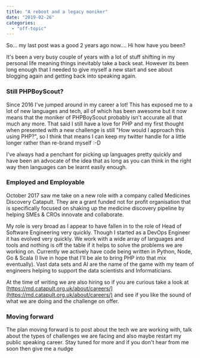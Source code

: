 ```yaml
---
title: "A reboot and a legacy moniker"
date: "2019-02-26"
categories: 
  - "off-topic"
---
```


So... my last post was a good 2 years ago now.... Hi how have you been?

It's been a very busy couple of years with a lot of stuff shifting in my personal life meaning things inevitably take a back seat. However its been long enough that I needed to give myself a new start and see about blogging again and getting back into speaking again.

### Still PHPBoyScout?

Since 2016 I've jumped around in my career a lot! This has exposed me to a lot of new languages and tech, all of which has been awesome but it now means that the moniker of PHPBoyScout probably isn't accurate all that much any more. That said I still have a love for PHP and my first thought when presented with a new challenge is still "How would I approach this using PHP?", so I think that means I can keep my twitter handle for a little longer rather than re-brand myself :-D

I've always had a penchant for picking up languages pretty quickly and have been an advocate of the idea that as long as you can think in the right way then languages can be learnt easily enough.

### Employed and Employable

October 2017 saw me take on a new role with a company called Medicines Discovery Catapult. They are a grant funded not for profit organisation that is specifically focused on shaking up the medicine discovery pipeline by helping SMEs & CROs innovate and collaborate.

My role is very broad as I appear to have fallen in to the role of Head of Software Engineering very quickly. Though I started as a DevOps Engineer it has evolved very quickly. We work with a wide array of languages and tools and nothing is off the table if it helps to solve the problems we are working on. Currently we actively have code being written in Python, Node, Go & Scala (I live in hope that I'll be ale to bring PHP into that mix eventually). Vast data sets and AI are the name of the game with my team of engineers helping to support the data scientists and Informaticians.

At the time of writing we are also hiring so if you are curious take a look at [https://md.catapult.org.uk/about/careers/](https://md.catapult.org.uk/about/careers/) and see if you like the sound of what we are doing and the challenge on offer.

### Moving forward

The plan moving forward is to post about the tech we are working with, talk about the types of challenges we are facing and also maybe restart my public speaking career. Stay tuned for more and if you don't hear from me soon then give me a nudge
